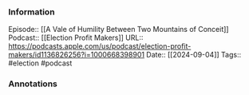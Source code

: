 ### Information

Episode:: [[A Vale of Humility Between Two Mountains of Conceit]]
Podcast:: [[Election Profit Makers]]
URL:: https://podcasts.apple.com/us/podcast/election-profit-makers/id1136826256?i=1000668398901
Date:: [[2024-09-04]]
Tags:: #election 
#podcast


### Annotations

